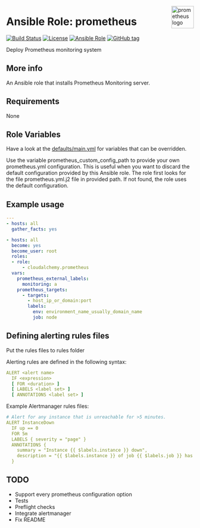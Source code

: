 <p><img src="https://cdn.worldvectorlogo.com/logos/prometheus.svg" alt="prometheus logo" title="prometheus" align="right" height="60" /></p>

Ansible Role: prometheus
========================

[![Build Status](https://travis-ci.org/cloudalchemy/ansible-prometheus.svg?branch=master)](https://travis-ci.org/cloudalchemy/ansible-prometheus) [![License](https://img.shields.io/badge/license-MIT%20License-brightgreen.svg)](https://opensource.org/licenses/MIT) [![Ansible Role](https://img.shields.io/badge/ansible%20role-cloudalchemy.prometheus-blue.svg)](https://galaxy.ansible.com/cloudalchemy/prometheus/) [![GitHub tag](https://img.shields.io/github/tag/cloudalchemy/ansible-prometheus.svg)](https://github.com/cloudalchemy/ansible-prometheus/tags)

Deploy Prometheus monitoring system

More info
---------

An Ansible role that installs Prometheus Monitoring server.

Requirements
------------

None

Role Variables
--------------

Have a look at the [defaults/main.yml](defaults/main.yml) for variables that can be overridden.

Use the variable prometheus_custom_config_path to provide your own prometheus.yml configuration. This is useful when you want to discard the default configuration provided by this Ansible role. The role first looks for the file prometheus.yml.j2 file in provided path. If not found, the role uses the default configuration.

Example usage
-------------

```yaml
---
- hosts: all
  gather_facts: yes

- hosts: all
  become: yes
  become_user: root
  roles:
  - role:
      - cloudalchemy.prometheus
  vars:
    prometheus_external_labels:
      monitoring: a
    prometheus_targets:
      - targets:
        - host_ip_or_domain:port
        labels:
          env: environment_name_usually_domain_name
          job: node
```

Defining alerting rules files
-----------------------------

Put the rules files to rules folder

Alerting rules are defined in the following syntax:
```yaml
ALERT <alert name>
  IF <expression>
  [ FOR <duration> ]
  [ LABELS <label set> ]
  [ ANNOTATIONS <label set> ]
```
Example Alertmanager rules files:
```yaml
# Alert for any instance that is unreachable for >5 minutes.
ALERT InstanceDown
  IF up == 0
  FOR 5m
  LABELS { severity = "page" }
  ANNOTATIONS {
    summary = "Instance {{ $labels.instance }} down",
    description = "{{ $labels.instance }} of job {{ $labels.job }} has been down for more than 5 minutes.",
  }
```

TODO
----

- Support every prometheus configuration option
- Tests
- Preflight checks
- Integrate alertmanager
- Fix README
